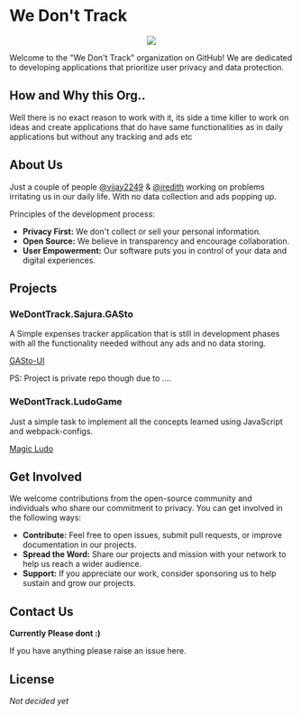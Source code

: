 <!--

**Here are some ideas to get you started:**

🙋‍♀️ A short introduction - what is your organization all about?
🌈 Contribution guidelines - how can the community get involved?
👩‍💻 Useful resources - where can the community find your docs? Is there anything else the community should know?
🍿 Fun facts - what does your team eat for breakfast?
🧙 Remember, you can do mighty things with the power of [Markdown](https://docs.github.com/github/writing-on-github/getting-started-with-writing-and-formatting-on-github/basic-writing-and-formatting-syntax)
-->


# We Don't Track

<div align=center>
  <a href="https://github.com/wedonttrack" >
    <img src="https://avatars.githubusercontent.com/u/141161845?s=200" />
  </a>
</div>

Welcome to the "We Don't Track" organization on GitHub! We are dedicated to developing applications that prioritize user privacy and data protection. 

## How and Why this Org..

Well there is no exact reason to work with it, its side a time killer to work on ideas and create applications that do have same functionalities as in daily applications but without any tracking and ads etc

## About Us

Just a couple of people [@vijay2249](https://github.com/vijay2249) & [@iredith](https://github.com/iredith) working on problems irritating us in our daily life. With no data collection and ads popping up.

Principles of the development process:

- **Privacy First:** We don't collect or sell your personal information.
- **Open Source:** We believe in transparency and encourage collaboration.
- **User Empowerment:** Our software puts you in control of your data and digital experiences.

## Projects

###  WeDontTrack.Sajura.GASto

A Simple expenses tracker application that is still in development phases with all the functionality needed without any ads and no data storing. 

[GASto-UI](https://github.com/sarjura/GASto-UI)

PS: Project is private repo though due to ....

### WeDontTrack.LudoGame

Just a simple task to implement all the concepts learned using JavaScript and webpack-configs.

[Magic Ludo](https://github.com/WeDontTrack/ludo-magic)


## Get Involved

We welcome contributions from the open-source community and individuals who share our commitment to privacy. You can get involved in the following ways:

- **Contribute:** Feel free to open issues, submit pull requests, or improve documentation in our projects.
- **Spread the Word:** Share our projects and mission with your network to help us reach a wider audience.
- **Support:** If you appreciate our work, consider sponsoring us to help sustain and grow our projects.

## Contact Us

**Currently Please dont :)**

If you have anything please raise an issue here.

## License

_Not decided yet_
